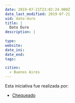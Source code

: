 ```yaml
---
date: 2019-07-21T23:02:24.000Z
date_last_modified: 2019-07-21
uid: dato-duro
title: |
  Dato Duro
description: |
  
type: 
website: 
date_ini: 
date_end: 
tags:

cities: 
  - Buenos Aires
---
```


Esta iniciativa fue realizada por:

- [Chequeado](/organizaciones/chequeado)
